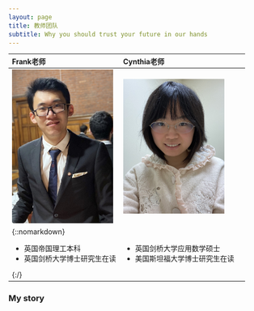 ```yaml
---
layout: page
title: 教师团队
subtitle: Why you should trust your future in our hands
---
```


| Frank老师 | Cynthia老师 |  |
| :------ |:------ | :------ |
| <img src="/assets/img/frank.jpg" width="200"> | <img src="/assets/img/cynthia.JPG" width="200">  |  |
| {::nomarkdown}<ul><li> 英国帝国理工本科 </li><li> 英国剑桥大学博士研究生在读 </li></ul>{:/}|<ul><li> 英国剑桥大学应用数学硕士 </li><li> 美国斯坦福大学博士研究生在读 </li></ul>| 


### My story

